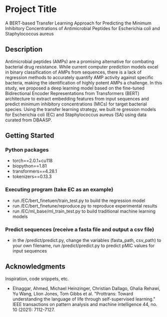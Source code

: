 # Project Title

A BERT-based Transfer Learning Approach for Predicting the Minimum Inhibitory Concentrations of Antimicrobial Peptides for Escherichia coli and Staphylococcus aureus

## Description

Antimicrobial peptides (AMPs) are a promising alternative for combating bacterial drug resistance. While current computer prediction models excel in binary classification of AMPs from sequences, 
there is a lack of regression methods to accurately quantify AMP activity against specific bacteria, making the identification of highly potent AMPs a challenge. In this study, we proposed a 
deep learning model based on the fine-tuned Bidirectional Encoder Representations from Transformers (BERT) architecture to extract embedding features from input sequences and predict minimum inhibitory concentrations (MICs) for target bacterial species. Using the transfer learning strategy, we built re gression models for Escherichia coli (EC) and Staphylococcus aureus (SA) using data curated from DBAASP.

## Getting Started

### Python packages

* torch==2.0.1+cu118
* biopython==1.81
* transformers==4.28.1
* tokenizers==0.13.3

### Executing program (take EC as an example)

* run /EC/bert_finetuen/train_test.py to build the regression model
* run /EC/bert_finetune/reproduce.py to reproduce experimental results
* run /EC/ml_base/ml_train_test.py to build traditional machine learning models

### Predict sequences (receive a fasta file and output a csv file)
* in the /predict/predict.py, change the variables (fasta_path, csv_path) to your own filename, run /predict/predict.py to predict pMIC values for input sequences
## Acknowledgments

Inspiration, code snippets, etc.
* Elnaggar, Ahmed, Michael Heinzinger, Christian Dallago, Ghalia Rehawi, Yu Wang, Llion Jones, Tom Gibbs et al. "Prottrans: Toward understanding the language of life through self-supervised learning." IEEE transactions on pattern analysis and machine intelligence 44, no. 10 (2021): 7112-7127.
